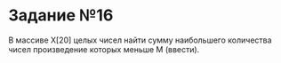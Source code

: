 # Задание №16
В массиве X[20] целых чисел найти сумму наибольшего количества чисел произведение которых меньше M (ввести).
